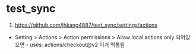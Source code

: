 # test_sync

1. https://github.com/jhkang4887/test_sync/settings/actions
 - Setting > Actions > Action permissions > Allow local actions only 되어있으면  - uses: actions/checkout@v2 이거 먹통됨 
